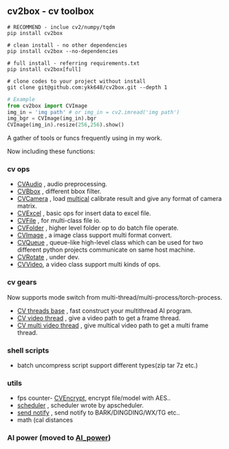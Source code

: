 ## cv2box - cv toolbox

```shell
# RECOMMEND - inclue cv2/numpy/tqdm
pip install cv2box

# clean install - no other dependencies
pip install cv2box --no-dependencies

# full install - referring requirements.txt
pip install cv2box[full]

# clone codes to your project without install
git clone git@github.com:ykk648/cv2box.git --depth 1
```

```python
# Example
from cv2box import CVImage
img_in = 'img path' # or img_in = cv2.imread('img path')
img_bgr = CVImage(img_in).bgr
CVImage(img_in).resize(256,256).show()
```

A gather of tools or funcs frequently using in my work.

Now including these functions:

### cv ops
- [CVAudio](./cv_ops#cvaudio) , audio preprocessing.
- [CVBbox](./cv_ops#cvbox) , different bbox filter.
- [CVCamera](./cv_ops#cvcamera) , load [multical](https://github.com/makerdao/multicall) calibrate result and give any format of camera matrix.
- [CVExcel](./cv_ops#cvexcel) , basic ops for insert data to excel file.
- [CVFile](./cv_ops#cvfile) , for multi-class file io.
- [CVFolder](./cv_ops) , higher level folder op to do batch file operate.
- [CVImage](./cv_ops#cvimage) , a image class support multi format convert.
- [CVQueue](./cv_ops#cvqueue) , queue-like high-level class which can be used for two different python projects communicate on same host machine.
- [CVRotate](./cv_ops) , under dev.
- [CVVideo](./cv_ops#cvvideo), a video class support multi kinds of ops.


### cv gears

Now supports mode switch from multi-thread/multi-process/torch-process. 

- [CV threads base](./cv_gears#CV-Threads-Base) , fast construct your multithread AI program.
- [CV video thread](./cv_gears#CV-Video-Thread) , give a video path to get a frame thread.
- [CV multi video thread](./cv_gears#CV-Multi-Video-Thread) , give multical video path to get a multi frame thread.


### shell scripts

- batch uncompress script support different types(zip tar 7z etc.)

### utils

- fps counter- [CVEncrypt](./utils/encrypt#cvencrypt), encrypt file/model with AES..
- [scheduler](./utils#scheduler) , scheduler wrote by apscheduler.
- [send notify](./utils#sendnotify) , send notify to BARK/DINGDING/WX/TG etc..
- math (cal distances

### AI power (moved to [AI_power](https://github.com/ykk648/AI_power))
